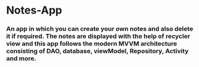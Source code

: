 # Notes-App

### An app in which you can create your own notes and also delete it if required. The notes are displayed with the help of recycler view and this app follows the modern MVVM architecture consisting of DAO, database, viewModel, Repository, Activity and more.
